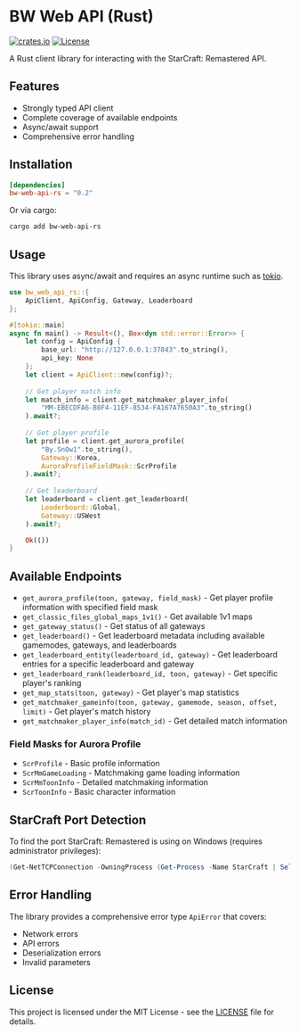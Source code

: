 # BW Web API (Rust)
[![crates.io](https://img.shields.io/crates/v/bw-web-api-rs.svg)](https://crates.io/crates/bw-web-api-rs)
[![License](https://img.shields.io/crates/l/bw-web-api-rs.svg)](https://github.com/tyleranton/bw-web-api-rs/blob/master/LICENSE)

A Rust client library for interacting with the StarCraft: Remastered API.

## Features
- Strongly typed API client
- Complete coverage of available endpoints
- Async/await support
- Comprehensive error handling

## Installation

```toml
[dependencies]
bw-web-api-rs = "0.2"
```

Or via cargo:

```bash
cargo add bw-web-api-rs
```

## Usage

This library uses async/await and requires an async runtime such as [tokio](https://github.com/tokio-rs/tokio).

```rust
use bw_web_api_rs::{
    ApiClient, ApiConfig, Gateway, Leaderboard
};

#[tokio::main]
async fn main() -> Result<(), Box<dyn std::error::Error>> {
    let config = ApiConfig {
        base_url: "http://127.0.0.1:37843".to_string(),
        api_key: None
    };
    let client = ApiClient::new(config)?;
    
    // Get player match info
    let match_info = client.get_matchmaker_player_info(
        "MM-EBECDFA6-B0F4-11EF-8534-FA167A7650A3".to_string()
    ).await?;
    
    // Get player profile
    let profile = client.get_aurora_profile(
        "By.SnOw1".to_string(),
        Gateway::Korea,
        AuroraProfileFieldMask::ScrProfile
    ).await?;
    
    // Get leaderboard
    let leaderboard = client.get_leaderboard(
        Leaderboard::Global,
        Gateway::USWest
    ).await?;

    Ok(())
}
```

## Available Endpoints

- `get_aurora_profile(toon, gateway, field_mask)` - Get player profile information with specified field mask
- `get_classic_files_global_maps_1v1()` - Get available 1v1 maps
- `get_gateway_status()` - Get status of all gateways
- `get_leaderboard()` - Get leaderboard metadata including available gamemodes, gateways, and leaderboards
- `get_leaderboard_entity(leaderboard_id, gateway)` - Get leaderboard entries for a specific leaderboard and gateway
- `get_leaderboard_rank(leaderboard_id, toon, gateway)` - Get specific player's ranking
- `get_map_stats(toon, gateway)` - Get player's map statistics
- `get_matchmaker_gameinfo(toon, gateway, gamemode, season, offset, limit)` - Get player's match history
- `get_matchmaker_player_info(match_id)` - Get detailed match information

### Field Masks for Aurora Profile
- `ScrProfile` - Basic profile information
- `ScrMmGameLoading` - Matchmaking game loading information
- `ScrMmToonInfo` - Detailed matchmaking information
- `ScrToonInfo` - Basic character information

## StarCraft Port Detection

To find the port StarCraft: Remastered is using on Windows (requires administrator privileges):

```powershell
(Get-NetTCPConnection -OwningProcess (Get-Process -Name StarCraft | Select-Object -ExpandProperty Id) | Where-Object {$_.State -eq "Listen"} | Sort-Object -Property LocalPort | Select-Object -First 1).LocalPort
```

## Error Handling

The library provides a comprehensive error type `ApiError` that covers:
- Network errors
- API errors
- Deserialization errors
- Invalid parameters

## License

This project is licensed under the MIT License - see the [LICENSE](LICENSE) file for details.